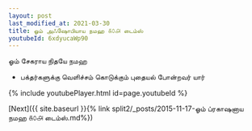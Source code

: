 ```yaml
---
layout: post
last_modified_at: 2021-03-30
title: ஓம் அஃஷோபியாய நமஹ ௧௦௮ டைம்ஸ்
youtubeId: 6xdyucaWp90
---
```

 
 
 ஓம் சேகராய நிதயே நமஹ  
 
 -  பக்தர்களுக்கு வெளிச்சம் கொடுக்கும் புதையல் போன்றவர் யார் 
 
  
 
  
 
 
 
 
 
 


{% include youtubePlayer.html id=page.youtubeId %}
 
[Next]({{ site.baseurl }}{% link  split2/_posts/2015-11-17-ஓம் ப்ரகாஷனாய நமஹ ௧௦௮ டைம்ஸ்.md%})
 
